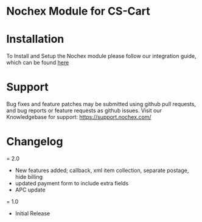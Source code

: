Nochex Module for CS-Cart
============

Installation
============
To Install and Setup the Nochex module please follow our integration guide, which can be found <a href="https://support.nochex.com/kb/faq.php?id=130">here</a>

Support
=====================
Bug fixes and feature patches may be submitted using github pull requests, and bug reports or feature requests as github issues.
Visit our Knowledgebase for support: https://support.nochex.com/ 

Changelog
====

= 2.0

 - New features added; callback, xml item collection, separate postage, hide billing
 - updated payment form to include extra fields
 - APC update

= 1.0

- Initial Release
